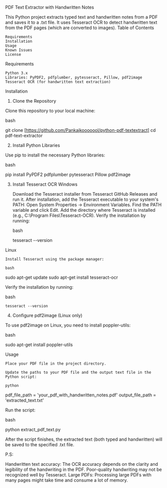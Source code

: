 PDF Text Extractor with Handwritten Notes

This Python project extracts typed text and handwritten notes from a PDF and saves it to a .txt file. It uses Tesseract OCR to detect handwritten text from the PDF pages (which are converted to images).
Table of Contents

    Requirements
    Installation
    Usage
    Known Issues
    License

Requirements

    Python 3.x
    Libraries: PyPDF2, pdfplumber, pytesseract, Pillow, pdf2image
    Tesseract OCR (for handwritten text extraction)

Installation
1. Clone the Repository

Clone this repository to your local machine:

bash

git clone [https://github.com/Pankajkooooool/python-pdf-textextract]
cd pdf-text-extractor

2. Install Python Libraries

Use pip to install the necessary Python libraries:

bash

pip install PyPDF2 pdfplumber pytesseract Pillow pdf2image

3. Install Tesseract OCR
Windows

    Download the Tesseract installer from Tesseract GitHub Releases and run it.
    After installation, add the Tesseract executable to your system's PATH:
        Open System Properties → Environment Variables.
        Find the PATH variable and click Edit.
        Add the directory where Tesseract is installed (e.g., C:\Program Files\Tesseract-OCR).
    Verify the installation by running:

    bash

    tesseract --version

Linux

    Install Tesseract using the package manager:

    bash

sudo apt-get update
sudo apt-get install tesseract-ocr

Verify the installation by running:

bash

    tesseract --version

4. Configure pdf2image (Linux only)

To use pdf2image on Linux, you need to install poppler-utils:

bash

sudo apt-get install poppler-utils

Usage

    Place your PDF file in the project directory.

    Update the paths to your PDF file and the output text file in the Python script:

    python

pdf_file_path = 'your_pdf_with_handwritten_notes.pdf'
output_file_path = 'extracted_text.txt'

Run the script:

bash

python extract_pdf_text.py

After the script finishes, the extracted text (both typed and handwritten) will be saved to the specified .txt file.

P.S:

Handwritten text accuracy: The OCR accuracy depends on the clarity and legibility of the handwriting in the PDF. Poor-quality handwriting may not be recognized well by Tesseract.
Large PDFs: Processing large PDFs with many pages might take time and consume a lot of memory.
